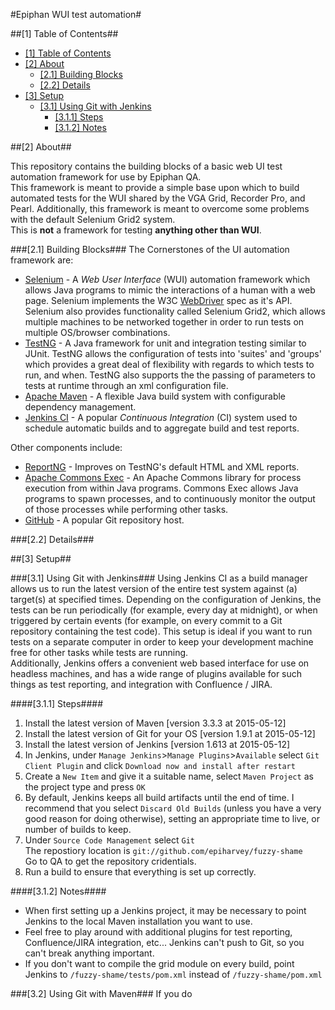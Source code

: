 #Epiphan WUI test automation#

##<a name="1-table-of-contents"></a>[1] Table of Contents##
* [[1] Table of Contents](#1-table-of-contents)
* [[2] About](#2-about)
  * [[2.1] Building Blocks](#21-building-blocks)
  * [[2.2] Details](#22-details)
* [[3] Setup](#3-setup)
  * [[3.1] Using Git with Jenkins](#31-using-git-with-jenkins)
    * [[3.1.1] Steps](#311-steps)
    * [[3.1.2] Notes](#312-notes)


##<a name="2-about"></a>[2] About##

This repository contains the building blocks of
a basic web UI test automation framework for use by Epiphan QA.  
This framework is meant to provide a simple base upon which to build automated
tests for the WUI shared by the VGA Grid, Recorder Pro, and Pearl.
Additionally, this framework is meant to overcome some problems with the
default Selenium Grid2 system.  
This is **not** a framework for testing **anything other than WUI**.

###<a name="21-building-blocks"></a>[2.1] Building Blocks###
The Cornerstones of the UI automation framework are:
* [Selenium](http://seleniumhq.org) - A  *Web User Interface* (WUI) automation
  framework which allows Java programs to mimic the interactions of a human
  with a web page. Selenium implements the W3C
  [WebDriver](http://www.w3.org/TR/webdriver) spec as it's API. Selenium also
  provides functionality called Selenium Grid2, which allows multiple machines
  to be networked together in order to run tests on multiple OS/browser
  combinations.
* [TestNG](http://testng.org) - A Java framework for unit and
  integration testing similar to JUnit. TestNG allows the configuration of
  tests into 'suites' and 'groups' which provides a great deal of flexibility
  with regards to which tests to run, and when. TestNG also supports the
  the passing of parameters to tests at runtime through an xml configuration
  file.
* [Apache Maven](http://maven.apache.org) - A flexible Java build system with
  configurable dependency management.
* [Jenkins CI](http://jenkins-ci.org) - A popular *Continuous Integration* (CI)
  system used to schedule automatic builds and to aggregate build and test
  reports.

Other components include:
* [ReportNG](http://reportng.uncommons.org) - Improves on TestNG's default
  HTML and XML reports.
* [Apache Commons Exec](http://commons.apache.org/exec/) - An Apache Commons
  library for process execution from within Java programs. Commons Exec allows
  Java programs to spawn processes, and to continuously monitor the output of
  those processes while performing other tasks.
* [GitHub](http://github.org) - A popular Git repository host.


###<a name="22-details"></a>[2.2] Details###

##<a name="3-setup"></a>[3] Setup##

###<a name="31-using-git-with-jenkins"></a>[3.1] Using Git with Jenkins###
Using Jenkins CI as a build manager allows us to run the latest version of the
entire test system against (a) target(s) at specified times.
Depending on the configuration of Jenkins, the tests can be run periodically
(for example, every day at midnight), or when triggered by certain events
(for example, on every commit to a Git repository containing the test code).
This setup is ideal if you want to run tests on a separate computer in order to
keep your development machine free for other tasks while tests are running.  
Additionally, Jenkins offers a convenient web based interface for use on
headless machines, and has a wide range of plugins available for such things as
test reporting, and integration with Confluence / JIRA.

####<a name="311-steps"></a>[3.1.1] Steps####
1.  Install the latest version of Maven [version 3.3.3 at 2015-05-12]
2.  Install the latest version of Git for your OS [version 1.9.1 at 2015-05-12]
3.  Install the latest version of Jenkins [version 1.613 at 2015-05-12]
4.  In Jenkins, under `Manage Jenkins`>`Manage Plugins`>`Available`
    select `Git Client Plugin` and click
    `Download now and install after restart`
5.  Create a `New Item` and give it a suitable name, select `Maven Project` as
    the project type and press `OK`
6.  By default, Jenkins keeps all build artifacts until the end of time.
    I recommend that you select `Discard Old Builds` (unless you have a very
    good reason for doing otherwise), setting an appropriate time to live, or
    number of builds to keep.
7.  Under `Source Code Management` select `Git`  
    The repostiory location is `git://github.com/epiharvey/fuzzy-shame`  
    Go to QA to get the repository cridentials.
8.  Run a build to ensure that everything is set up correctly.

####<a name="312-notes"></a>[3.1.2] Notes####
* When first setting up a Jenkins project, it may be necessary to point Jenkins
  to the local Maven installation you want to use.
* Feel free to play around with additional plugins for test reporting,
  Confluence/JIRA integration, etc... Jenkins can't push to Git, so you can't
  break anything important.
* If you don't want to compile the grid module on every build, point Jenkins
  to `/fuzzy-shame/tests/pom.xml` instead of `/fuzzy-shame/pom.xml`

###<a name="32-using-git-with-maven"></a>[3.2] Using Git with Maven###
If you do
